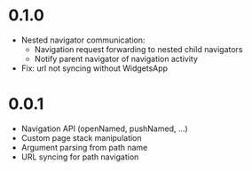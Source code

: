 # 0.1.0
* Nested navigator communication:
  * Navigation request forwarding to nested child navigators
  * Notify parent navigator of navigation activity
* Fix: url not syncing without WidgetsApp

# 0.0.1
* Navigation API (openNamed, pushNamed, ...)
* Custom page stack manipulation
* Argument parsing from path name
* URL syncing for path navigation
